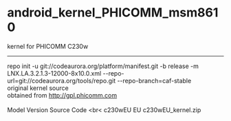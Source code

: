 # android_kernel_PHICOMM_msm8610
kernel for PHICOMM C230w
***
repo init -u git://codeaurora.org/platform/manifest.git -b release -m LNX.LA.3.2.1.3-12000-8x10.0.xml --repo-url=git://codeaurora.org/tools/repo.git --repo-branch=caf-stable 
<br> original kernel source
<br> obtained from http://gpl.phicomm.com
<br> 
<br> Model	Version	Source Code	
<br< c230wEU	EU	c230wEU_kernel.zip